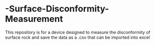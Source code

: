 # -Surface-Disconformity-Measurement
This repository is for a device designed to measure the disconformity of surface rock and save the data as a .csv that can be imported into excel
